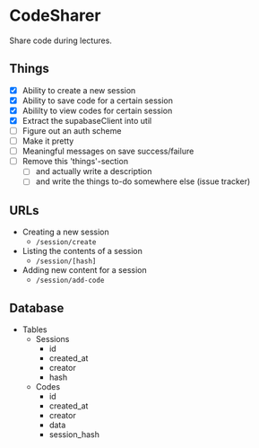 # CodeSharer

Share code during lectures.

## Things

- [x] Ability to create a new session
- [x] Ability to save code for a certain session
- [x] Abililty to view codes for certain session
- [x] Extract the supabaseClient into util
- [ ] Figure out an auth scheme
- [ ] Make it pretty
- [ ] Meaningful messages on save success/failure
- [ ] Remove this 'things'-section
  - [ ] and actually write a description
  - [ ] and write the things to-do somewhere else (issue tracker)

## URLs

- Creating a new session
  - `/session/create`
- Listing the contents of a session
  - `/session/[hash]`
- Adding new content for a session
  - `/session/add-code`

## Database

- Tables
  - Sessions
    - id
    - created_at
    - creator
    - hash
  - Codes
    - id
    - created_at
    - creator
    - data
    - session_hash
